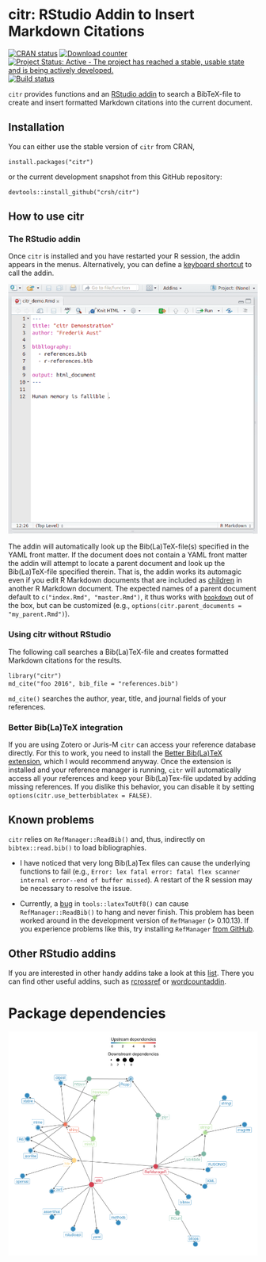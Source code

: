 citr: RStudio Addin to Insert Markdown Citations
================

[![CRAN status](http://www.r-pkg.org/badges/version/citr)](https://cran.r-project.org/web/packages/citr/index.html) [![Download counter](http://cranlogs.r-pkg.org/badges/citr)](https://cran.r-project.org/web/packages/citr/index.html) [![Project Status: Active - The project has reached a stable, usable state and is being actively developed.](http://www.repostatus.org/badges/latest/active.svg)](http://www.repostatus.org/#active) [![Build status](https://api.travis-ci.org/crsh/citr.svg?branch=master)](https://travis-ci.org/crsh/citr)

`citr` provides functions and an [RStudio addin](https://rstudio.github.io/rstudioaddins/) to search a BibTeX-file to create and insert formatted Markdown citations into the current document.

Installation
------------

You can either use the stable version of `citr` from CRAN,

``` {r}
install.packages("citr")
```

or the current development snapshot from this GitHub repository:

``` {r}
devtools::install_github("crsh/citr")
```

How to use citr
---------------

### The RStudio addin

Once `citr` is installed and you have restarted your R session, the addin appears in the menus. Alternatively, you can define a [keyboard shortcut](https://rstudio.github.io/rstudioaddins/#keyboard-shorcuts) to call the addin.

![](inst/images/addin_demo.gif)

The addin will automatically look up the Bib(La)TeX-file(s) specified in the YAML front matter. If the document does not contain a YAML front matter the addin will attempt to locate a parent document and look up the Bib(La)TeX-file specified therein. That is, the addin works its automagic even if you edit R Markdown documents that are included as [children](http://yihui.name/knitr/demo/child/) in another R Markdown document. The expected names of a parent document default to `c("index.Rmd", "master.Rmd")`, it thus works with [`bookdown`](https://bookdown.org/) out of the box, but can be customized (e.g., `options(citr.parent_documents = "my_parent.Rmd")`).

### Using citr without RStudio

The following call searches a Bib(La)TeX-file and creates formatted Markdown citations for the results.

``` {r}
library("citr")
md_cite("foo 2016", bib_file = "references.bib")
```

`md_cite()` searches the author, year, title, and journal fields of your references.

### Better Bib(La)TeX integration

If you are using Zotero or Juris-M `citr` can access your reference database directly. For this to work, you need to install the [Better Bib(La)TeX extension](https://github.com/retorquere/zotero-better-bibtex/wiki), which I would recommend anyway. Once the extension is installed and your reference manager is running, `citr` will automatically access all your references and keep your Bib(La)Tex-file updated by adding missing references. If you dislike this behavior, you can disable it by setting `options(citr.use_betterbiblatex = FALSE)`.

Known problems
--------------

`citr` relies on `RefManager::ReadBib()` and, thus, indirectly on `bibtex::read.bib()` to load bibliographies.

-   I have noticed that very long Bib(La)Tex files can cause the underlying functions to fail (e.g., `Error: lex fatal error: fatal flex scanner internal error--end of buffer missed`). A restart of the R session may be necessary to resolve the issue.

-   Currently, a [bug](https://github.com/mwmclean/RefManageR/issues/16) in `tools::latexToUtf8()` can cause `RefManager::ReadBib()` to hang and never finish. This problem has been worked around in the development version of `RefManager` (&gt; 0.10.13). If you experience problems like this, try installing `RefManager` [from GitHub](https://github.com/mwmclean/RefManageR).

Other RStudio addins
--------------------

If you are interested in other handy addins take a look at this [list](https://github.com/daattali/addinslist#readme). There you can find other useful addins, such as [rcrossref](https://github.com/ropensci/rcrossref) or [wordcountaddin](https://github.com/benmarwick/wordcountaddin).

Package dependencies
====================

![](README_files/figure-markdown_github/unnamed-chunk-1-1.png)
